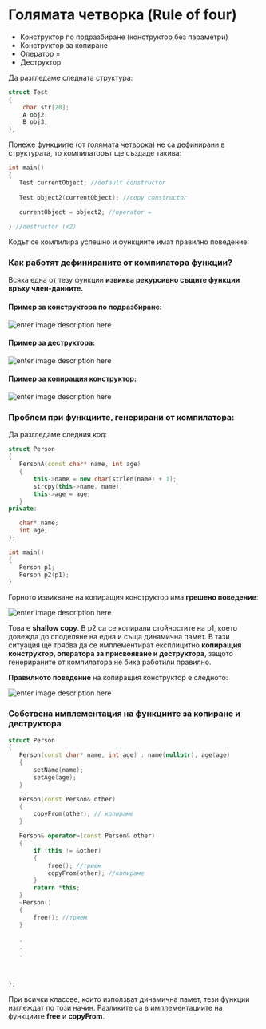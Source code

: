 # Голямата четворка (Rule of four)

 - Конструктор по подразбиране (конструктор без параметри)
 - Конструктор за копиране
 - Оператор =
 - Деструктор
 
Да разгледаме следната структура:
```c++
struct Test
{
	char str[20];
	A obj2;
	B obj3;
};
 ```
 Понеже функциите (от голямата четворка) не са дефинирани в структурата, то компилаторът ще създаде такива:
 ```c++
int main()
{
	Test currentObject; //default constructor
	 
	Test object2(currentObject); //copy constructor
	 
	currentObject = object2; //operator =

} //destructor (x2)
 ```
 Кодът се компилира успешно и функциите имат правилно поведение.
###  Как работят дефинираните от компилатора функции?
 Всяка една от тезу функции **извиква рекурсивно същите функции връху член-данните.**
 ####  Пример за конструктора по подразбиране:
 
![enter image description here](https://i.ibb.co/QmCh9z6/cc.png)
 
  ####  Пример за деструктора:
![enter image description here](https://i.ibb.co/qNHfSTL/def-constr.png)

 ####  Пример за копиращия конструктор:
![enter image description here](https://i.ibb.co/6Pxfvqv/cc.png)
### Проблем при функциите, генерирани от компилатора:

Да разгледаме следния код:

 ```c++
struct Person
{
	PersonA(const char* name, int age)
	{
		this->name = new char[strlen(name) + 1];
		strcpy(this->name, name);
		this->age = age;
	}
private:

	char* name;
	int age;
};

int main()
{
	Person p1;
	Person p2(p1);
}

 ```
 Горното извикване на копиращия конструктор има **грешено поведение**:

![enter image description here](https://i.ibb.co/q5rfGBf/Capture.png)


Това е **shallow copy**. В p2 са се копирали стойностите на p1, което довежда до споделяне на една и съща динамична памет.
В тази ситуация ще трябва да се имплементират експлицитно **копиращия конструктор, оператора за присвояване и деструктора**, защото генерираните от компилатора не биха работили правилно.

**Правилното поведение** на копиращия конструктор е следното:

![enter image description here](https://i.ibb.co/XZq5rGT/33.png)

### Собствена имплементация на функциите за копиране и деструктора

 ```c++
struct Person
{
	Person(const char* name, int age) : name(nullptr), age(age)
	{
		setName(name);
		setAge(age);
	}

	Person(const Person& other)
	{	
		copyFrom(other); // копираме
	}

	Person& operator=(const Person& other)
	{
		if (this != &other)
		{
			free(); //трием
			copyFrom(other); //копираме
		}
		return *this;
	}
	~Person()
	{
		free(); //трием
	}
	
	.
	.
	.
	
	

};

 ```

При всички класове, които използват динамична памет, тези функции изглеждат по този начин. Разликите са в имплементациите на функциите **free** и **copyFrom**.


